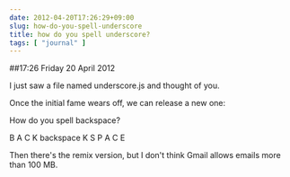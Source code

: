 ```yaml
---
date: 2012-04-20T17:26:29+09:00
slug: how-do-you-spell-underscore
title: how do you spell underscore?
tags: [ "journal" ]
---
```


##17:26 Friday 20 April 2012

I just saw a file named underscore.js and thought of you.

Once the initial fame wears off, we can release a new one:

How do you spell backspace?

B A C K backspace K S P A C E

Then there's the remix version, but I don't think Gmail allows emails more than 100 MB.
